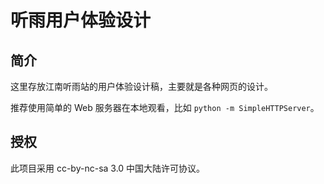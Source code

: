 # 听雨用户体验设计

## 简介

这里存放江南听雨站的用户体验设计稿，主要就是各种网页的设计。

推荐使用简单的 Web 服务器在本地观看，比如 `python -m SimpleHTTPServer`。


## 授权

此项目采用 cc-by-nc-sa 3.0 中国大陆许可协议。


<!-- vim:set ai et ts=4 sw=4 sts=4 fenc=utf-8: -->

